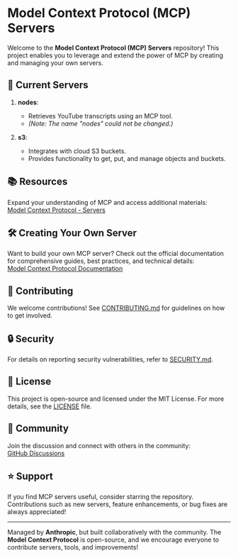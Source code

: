 # Model Context Protocol (MCP) Servers

Welcome to the **Model Context Protocol (MCP) Servers** repository! This project enables you to leverage and extend the power of MCP by creating and managing your own servers.

## 🚀 Current Servers

1. **nodes**: 
   - Retrieves YouTube transcripts using an MCP tool.
   - *(Note: The name "nodes" could not be changed.)*

2. **s3**: 
   - Integrates with cloud S3 buckets.
   - Provides functionality to get, put, and manage objects and buckets.

## 📚 Resources

Expand your understanding of MCP and access additional materials:  
[Model Context Protocol - Servers](https://github.com/modelcontextprotocol/servers/tree/main)

## 🛠️ Creating Your Own Server

Want to build your own MCP server? Check out the official documentation for comprehensive guides, best practices, and technical details:  
[Model Context Protocol Documentation](https://modelcontextprotocol.io/introduction)

## 🤝 Contributing

We welcome contributions! See [CONTRIBUTING.md](CONTRIBUTING.md) for guidelines on how to get involved.

## 🔒 Security

For details on reporting security vulnerabilities, refer to [SECURITY.md](SECURITY.md).

## 📜 License

This project is open-source and licensed under the MIT License. For more details, see the [LICENSE](LICENSE) file.

## 💬 Community

Join the discussion and connect with others in the community:  
[GitHub Discussions](https://github.com/orgs/modelcontextprotocol/discussions)

## ⭐ Support

If you find MCP servers useful, consider starring the repository. Contributions such as new servers, feature enhancements, or bug fixes are always appreciated!

---

Managed by **Anthropic**, but built collaboratively with the community. The **Model Context Protocol** is open-source, and we encourage everyone to contribute servers, tools, and improvements!
